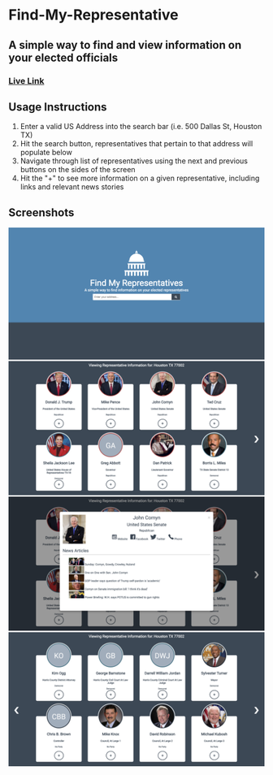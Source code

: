 Find-My-Representative
======================

A simple way to find and view information on your elected officials
--------------------------------------------------------------------
### [Live Link](https://drewlara.github.io/Find-My-Representative/)

Usage Instructions
-------------------
1. Enter a valid US Address into the search bar (i.e. 500 Dallas St, Houston TX)
2. Hit the search button, representatives that pertain to that address will populate below
3. Navigate through list of representatives using the next and previous buttons on the sides of the screen
4. Hit the "+" to see more information on a given representative, including links and relevant news stories

Screenshots
-----------
![alt text](/assets/landing-page.png "Landing Page")
![alt text](/assets/rep-page.png "Representative Page")
![alt text](/assets/modal-page.png "Modal Page")
![alt text](/assets/more-reps-page.png "More Representatives Page")
